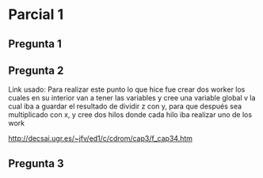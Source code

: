 # Parcial 1
## Pregunta 1
## Pregunta 2

Link usado:
Para realizar este punto lo que hice fue crear dos worker los cuales en su interior van a tener las variables y cree una variable global v la cual iba a guardar el resultado de dividir z con y, para que después sea multiplicado con x, y cree dos hilos donde cada hilo iba realizar uno de los work 

http://decsai.ugr.es/~jfv/ed1/c/cdrom/cap3/f_cap34.htm
## Pregunta 3
